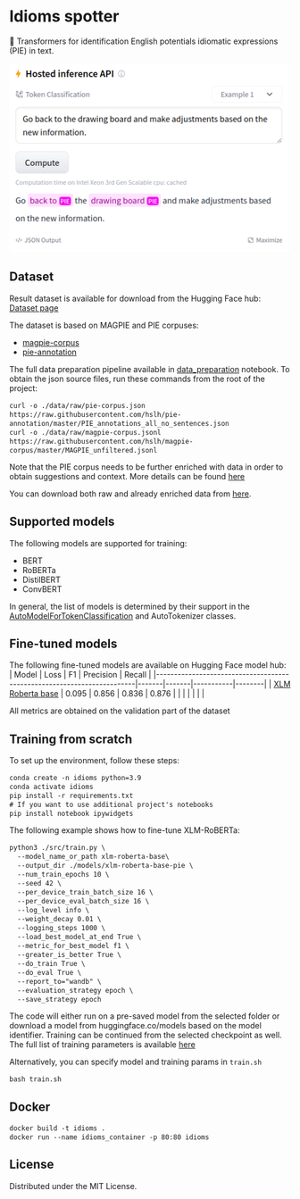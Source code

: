 # Idioms spotter
🤗 Transformers for identification English potentials idiomatic expressions (PIE) in text.

![Alt text](/references/api_example.png?raw=true)

## Dataset
Result dataset is available for download from the Hugging Face hub: <br>
[Dataset page](https://huggingface.co/datasets/Gooogr/pie_idioms)

The dataset is based on MAGPIE and PIE corpuses:
* [magpie-corpus](https://github.com/hslh/magpie-corpus) 
* [pie-annotation](https://github.com/hslh/pie-annotation) 

The full data preparation pipeline available in [data_preparation](https://github.com/Gooogr/Idioms_spotter/blob/main/notebooks/data_preparation.ipynb) notebook. To obtain the json source files, run these commands from the root of the project:
```
curl -o ./data/raw/pie-corpus.json https://raw.githubusercontent.com/hslh/pie-annotation/master/PIE_annotations_all_no_sentences.json
curl -o ./data/raw/magpie-corpus.jsonl https://raw.githubusercontent.com/hslh/magpie-corpus/master/MAGPIE_unfiltered.jsonl
```
Note that the PIE corpus needs to be further enriched with data in order to obtain suggestions and context. More details can be found [here](https://github.com/hslh/pie-annotation#contents--usage)

You can download both raw and already enriched data from [here](https://drive.google.com/file/d/1Hvlqp3VU9DeiZeocJNzG4GaxGduOyFAG/view?usp=sharing).

## Supported models
The following models are supported for training: <br>
* BERT
* RoBERTa
* DistilBERT
* ConvBERT

In general, the list of models is determined by their support in the [AutoModelForTokenClassification](https://huggingface.co/docs/transformers/model_doc/auto#transformers.AutoModelForTokenClassification) and AutoTokenizer classes.

## Fine-tuned models
The following fine-tuned models are available on Hugging Face model hub:
| Model                                                                  | Loss  | F1    | Precision | Recall |
|------------------------------------------------------------------------|-------|-------|-----------|--------|
| [XLM Roberta base](https://huggingface.co/Gooogr/xlm-roberta-base-pie) | 0.095 | 0.856 | 0.836     | 0.876  |
|                                                                        |       |       |           |        |

All metrics are obtained on the validation part of the dataset

## Training from scratch

To set up the environment, follow these steps:
```
conda create -n idioms python=3.9
conda activate idioms
pip install -r requirements.txt
# If you want to use additional project's notebooks
pip install notebook ipywidgets
```

The following example shows how to fine-tune XLM-RoBERTa:
```
python3 ./src/train.py \
  --model_name_or_path xlm-roberta-base\
  --output_dir ./models/xlm-roberta-base-pie \
  --num_train_epochs 10 \
  --seed 42 \
  --per_device_train_batch_size 16 \
  --per_device_eval_batch_size 16 \
  --log_level info \
  --weight_decay 0.01 \
  --logging_steps 1000 \
  --load_best_model_at_end True \
  --metric_for_best_model f1 \
  --greater_is_better True \
  --do_train True \
  --do_eval True \
  --report_to="wandb" \
  --evaluation_strategy epoch \
  --save_strategy epoch 
```
The code will either run on a pre-saved model from the selected folder or download a model from huggingface.co/models based on the model identifier. Training can be continued from the selected checkpoint as well. The full list of training parameters is available [here](https://github.com/huggingface/transformers/blob/main/src/transformers/training_args.py#L135)

Alternatively, you can specify model and training params in `train.sh`
```
bash train.sh
```

## Docker
```
docker build -t idioms .
docker run --name idioms_container -p 80:80 idioms
```


## License
Distributed under the MIT License.
